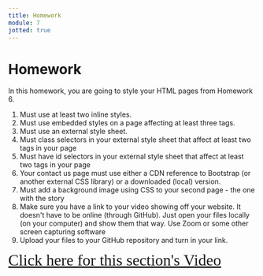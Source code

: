 ```yaml
---
title: Homework
module: 7
jotted: true
---
```


# Homework

In this homework, you are going to style your HTML pages from Homework 6.

1. Must use at least two inline styles.
2. Must use embedded styles on a page affecting at least three tags.
3. Must use an external style sheet.
4. Must class selectors in your external style sheet that affect at least two tags in your page
5. Must have id selectors in your external style sheet that affect at least two tags in your page
6. Your contact us page must use either a CDN reference to Bootstrap (or another external CSS library) or a downloaded (local) version.
7. Must add a background image using CSS to your second page - the one with the story
8. Make sure you have a link to your video showing off your website.  It doesn't have to be online (through GitHub). Just open your files locally (on your computer) and show them that way. Use Zoom or some other screen capturing software
9. Upload your files to your GitHub repository and turn in your link.

<a href="https://umontana.zoom.us/recording/play/n3vEfyKoMebEnZ6vhAucRfGGlOBbl4p8r5LqL3kCtznY8yY1czAhYLKerkyVrQ9h?continueMode=true" target="_new" style="font-family:Ariel; font-size:32px;">Click here for this section's Video</a>

